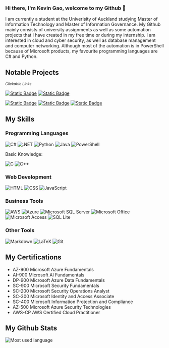 ### Hi there, I'm Kevin Gao, welcome to my Github 👋
I am currently a student at the Univerisity of Auckland studying Master of Information Technology and Master of Information Governance. My Github mainly consists of university assignments as well as some automation projects that I have created in my free time or during my internship. I am interested in cloud and cyber security, as well as database management and computer networking. Although most of the automation is in PowerShell because of Microsoft products, my favourite programming languages are C# and Python. 

## Notable Projects
<sub>_Clickable Links_</sub>

[![Static Badge](https://img.shields.io/badge/Automated%20Microsoft%20Azure%20Employee%20-Offboarding%20-0080FF)](https://github.com/kgao826/MSAzureOnboardingOffboarding)
[![Static Badge](https://img.shields.io/badge/Automated%20Microsoft%20Azure%20Employee%20-Onboarding%20-0080FF)](https://github.com/kgao826/MSAzureOnboarding)

[![Static Badge](https://img.shields.io/badge/Microsoft%20Sentinel%20Deployment-blue)](https://github.com/kgao826/MicrosoftSentinelDeployment)
[![Static Badge](https://img.shields.io/badge/Microsoft%20Power%20BI%20Sentinel%20SOC%20Dashboard-yellow)]()
[![Static Badge](https://img.shields.io/badge/Licenses%20Audit%20and%20Reporter-white)](https://github.com/kgao826/MSLicensesReporter)

## My Skills
### Programming Languages
![C#](https://img.shields.io/badge/C%23-239120?style=for-the-badge&logo=c-sharp&logoColor=white)
![.NET](https://img.shields.io/badge/.NET-5C2D91?style=for-the-badge&logo=.net&logoColor=white)
![Python](https://img.shields.io/badge/Python-3776AB?style=for-the-badge&logo=python&logoColor=white)
![Java](https://img.shields.io/badge/Java-ED8B00?style=for-the-badge&logo=java&logoColor=white)
![PowerShell](https://img.shields.io/badge/Powershell-2CA5E0?style=for-the-badge&logo=powershell&logoColor=white)

Basic Knowledge:

![C](https://img.shields.io/badge/C-00599C?style=for-the-badge&logo=c&logoColor=white)
![C++](https://img.shields.io/badge/C%2B%2B-00599C?style=for-the-badge&logo=c%2B%2B&logoColor=white)

### Web Development
![HTML](https://img.shields.io/badge/HTML-239120?style=for-the-badge&logo=html5&logoColor=white)
![CSS](https://img.shields.io/badge/CSS-239120?&style=for-the-badge&logo=css3&logoColor=white)
![JavaScript](https://img.shields.io/badge/JavaScript-F7DF1E?style=for-the-badge&logo=javascript&logoColor=black)

### Business Tools
![AWS](https://img.shields.io/badge/Amazon_AWS-232F3E?style=for-the-badge&logo=amazon-aws&logoColor=white)
![Azure](https://img.shields.io/badge/Microsoft_Azure-0089D6?style=for-the-badge&logo=microsoft-azure&logoColor=white)
![Microsoft SQL Server](https://img.shields.io/badge/Microsoft_SQL_Server-CC2927?style=for-the-badge&logo=microsoft-sql-server&logoColor=white)
![Microsoft Office](https://img.shields.io/badge/Microsoft_Office-D83B01?style=for-the-badge&logo=microsoft-office&logoColor=white)
![Microsoft Access](https://img.shields.io/badge/Microsoft_Access-A4373A?style=for-the-badge&logo=microsoft-access&logoColor=white)
![SQL Lite](https://img.shields.io/badge/SQLite-07405E?style=for-the-badge&logo=sqlite&logoColor=white)

### Other Tools
![Markdown](https://img.shields.io/badge/Markdown-302d41?style=for-the-badge&logo=markdown)
![LaTeX](https://img.shields.io/badge/LaTeX-302d41?style=for-the-badge&logo=latex&logoColor=008080)
![Git](https://img.shields.io/badge/Git-302d41?style=for-the-badge&logo=git)

## My Certifications
- AZ-900	Microsoft Azure Fundamentals
-	AI-900	Microsoft AI Fundamentals
-	DP-900	Microsoft Azure Data Fundamentals
-	SC-900	Microsoft Security Fundamentals
-	SC-200 	Microsoft Security Operations Analyst
-	SC-300	Microsoft Identity and Access Associate
-	SC-400  Microsoft Information Protection and Compliance
-	AZ-500 	Microsoft Azure Security Technologies
-	AWS-CP	AWS Certified Cloud Practitioner

## My Github Stats
![Most used language](https://github-readme-stats.vercel.app/api/top-langs/?username=kgao826&theme=blue-green)
